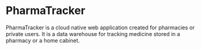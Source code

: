 # PharmaTracker

PharmaTracker is a cloud native web application created for pharmacies or private users. It is a data warehouse for tracking medicine stored in a pharmacy or a home cabinet.
